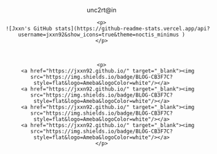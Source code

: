 <div align="center">
    <p>
        unc2rt@in
    </p>
</div>

<div align="center">

    <p>
        ![Jxxn's GitHub stats](https://github-readme-stats.vercel.app/api?username=jxxn92&show_icons=true&theme=noctis_minimus )
    </p>



    <p>
        <a href="https://jxxn92.github.io/" target="_blank"><img src="https://img.shields.io/badge/BLOG-CB3F7C?style=flat&logo=Ameba&logoColor=white"/></a>
        <a href="https://jxxn92.github.io/" target="_blank"><img src="https://img.shields.io/badge/BLOG-CB3F7C?style=flat&logo=Ameba&logoColor=white"/></a>
        <a href="https://jxxn92.github.io/" target="_blank"><img src="https://img.shields.io/badge/BLOG-CB3F7C?style=flat&logo=Ameba&logoColor=white"/></a>
        <a href="https://jxxn92.github.io/" target="_blank"><img src="https://img.shields.io/badge/BLOG-CB3F7C?style=flat&logo=Ameba&logoColor=white"/></a>
    </p>

</div>
